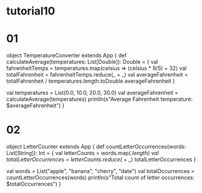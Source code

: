 # tutorial10

# 01

object TemperatureConverter extends App {
  def calculateAverage(temperatures: List[Double]): Double = {
    val fahrenheitTemps = temperatures.map(celsius => (celsius * 9/5) + 32)
    val totalFahrenheit = fahrenheitTemps.reduce(_ + _)
    val averageFahrenheit = totalFahrenheit / temperatures.length.toDouble 
    averageFahrenheit
  }

  val temperatures = List(0.0, 10.0, 20.0, 30.0)
  val averageFahrenheit = calculateAverage(temperatures)
  println(s"Average Fahrenheit temperature: $averageFahrenheit")
}

# 02 

object LetterCounter extends App {
  def countLetterOccurrences(words: List[String]): Int = {
    val letterCounts = words.map(_.length)
    val totalLetterOccurrences = letterCounts.reduce(_ + _)
    totalLetterOccurrences
  }

  val words = List("apple", "banana", "cherry", "date")
  val totalOccurrences = countLetterOccurrences(words)
  println(s"Total count of letter occurrences: $totalOccurrences")
}
